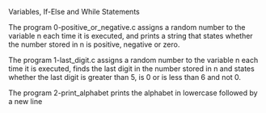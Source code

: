 Variables, If-Else and While Statements

The program 0-positive_or_negative.c assigns a random number to the variable n each time it is executed, and prints a string that states whether the number stored in n is positive, negative or zero.

The program 1-last_digit.c assigns a random number to the variable n each time it is executed, finds the last digit in the number stored in n and states whether the last digit is greater than 5, is 0 or is less than 6 and not 0.

The program 2-print_alphabet prints the alphabet in lowercase followed by a new line
